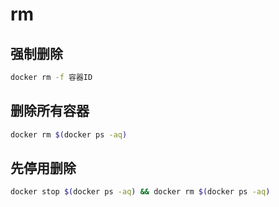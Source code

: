 <!--
 * @Description: 
 * @Version: 1.0
 * @Author: dmjcb
 * @Email:  
 * @Date: 2022-01-02 21:05:18
 * @LastEditors: dmjcb
 * @LastEditTime: 2023-04-09 00:27:40
-->

# rm

## 强制删除

```sh
docker rm -f 容器ID
```

## 删除所有容器

```sh
docker rm $(docker ps -aq)
```

## 先停用删除

```sh
docker stop $(docker ps -aq) && docker rm $(docker ps -aq)
```
